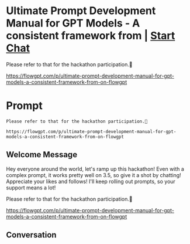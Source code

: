 

# Ultimate Prompt Development Manual for GPT Models - A consistent framework from  | [Start Chat](https://gptcall.net/chat.html?data=%7B%22contact%22%3A%7B%22id%22%3A%22__lmapkjjHBK3IzWV72oJ%22%2C%22flow%22%3Atrue%7D%7D)
Please refer to that for the hackathon participation.🙇



https://flowgpt.com/p/ultimate-prompt-development-manual-for-gpt-models-a-consistent-framework-from-on-flowgpt

# Prompt

```
Please refer to that for the hackathon participation.🙇

https://flowgpt.com/p/ultimate-prompt-development-manual-for-gpt-models-a-consistent-framework-from-on-flowgpt
```

## Welcome Message
Hey everyone around the world, let's ramp up this hackathon! Even with a complex prompt, it works pretty well on 3.5, so give it a shot by chatting! Appreciate your likes and follows! I'll keep rolling out prompts, so your support means a lot!



Please refer to that for the hackathon participation.🙇



https://flowgpt.com/p/ultimate-prompt-development-manual-for-gpt-models-a-consistent-framework-from-on-flowgpt

## Conversation



